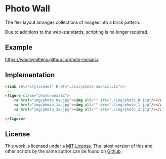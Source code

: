 # Photo Wall

The flex layout arranges collections of images into a brick pattern.

Due to additions to the web-standards, scripting is no longer required.

## Example

https://woollymittens.github.io/photo-mosaic/

## Implementation

```html
<link rel="stylesheet" href="./css/photo-mosaic.css"/>
...
<figure class="photo-mosaic">
	<a href="img/photo_0a.jpg"><img alt="" src="./img/photo_0.jpg"/></a>
	<a href="img/photo_1a.jpg"><img alt="" src="./img/photo_1.jpg"/></a>
	<a href="img/photo_2a.jpg"><img alt="" src="./img/photo_2.jpg"/></a>
	...
</figure>
```

## License

This work is licensed under a [MIT License](https://opensource.org/licenses/MIT). The latest version of this and other scripts by the same author can be found on [Github](https://github.com/WoollyMittens).
